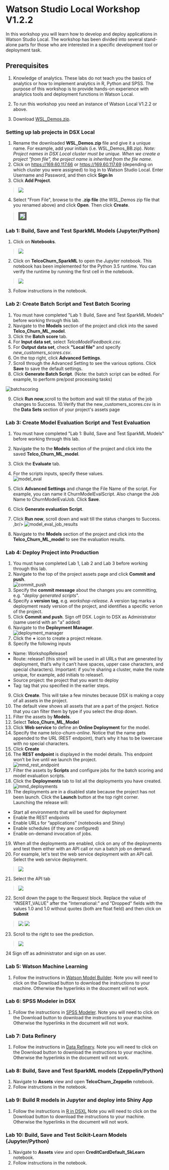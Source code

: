 # Watson Studio Local Workshop V1.2.2
In this workshop you will learn how to develop and deploy applications in Watson Studio Local. The workshop has been divided into several stand-alone parts for those who are interested in a specific development tool or deployment task.

## Prerequisites
1. Knowledge of analytics. These labs do not teach you the basics of analytics or how to implement analytics in R, Python and SPSS. The purpose of this workshop is to provide hands-on experience with analytics tools and deployment functions in Watson Local. 
2. To run this workshop you need an instance of Watson Local V1.2.2 or above. 

3. Download [WSL_Demos.zip](https://github.com/bleonardb3/WSL_12-11/blob/master/WSL_Projects/WSL_Demos.zip?raw=true).

### Setting up lab projects in DSX Local
1. Rename the downloaded **WSL_Demos.zip** file and give it a unique name.  For example, add your initials (i.e. WSL_Demos_BB.zip).    *Note: Project names in DSX Local cluster must be unique. When we create a project "from file", the project name is inherited from the file name*.
2. Click on https://169.60.117.66 or https://169.60.117.69 (depending on which cluster you were assigned) to log in to Watson Studio Local. Enter Username and Password, and then click **Sign In**
3. Click **Add Project**.
> <img src="https://github.com/bleonardb3/WSL_12-11/blob/master/images/AddProject.png"/>
4. Select "From File", browse to the **.zip file** (the WSL_Demos zip file that you renamed above) and click **Open**. Then click **Create**.
> <img src="https://github.com/bleonardb3/WSL_12-11/blob/master/images/CreateProjectFromFile.png" border="5"/>

### Lab 1: Build, Save and Test SparkML Models (Jupyter/Python)
1. Click on **Notebooks**. 
> <img src="https://github.com/bleonardb3/WSL_12-11/blob/master/images/Click%20on%20Notebooks.png"/>
2. Click on **TelcoChurn_SparkML** to open the *Jupyter* notebook. This notebook has been implemented for the Python 3.5 runtime. You can verify the runtime by running the first cell in the notebook. 
> <img src="https://github.com/bleonardb3/WSL_12-11/blob/master/images/ClickonTelcoSparkML.png"/>
3. Follow instructions in the notebook.

### Lab 2: Create Batch Script and Test Batch Scoring
1. You must have completed "Lab 1: Build, Save and Test SparkML Models" before working through this lab.
2. Navigate to the **Models** section of the project and click into the saved **Telco_Churn_ML_model**.
3. Click the **Batch score** tab.
4. For **Input data set**, select *TelcoModelFeedback.csv*.
5. For **Output data set**, check **"Local file"** and specify *new_customers_scores.csv*.
6. On the top right, click **Advanced Settings**.
7. Scroll through the Advanced Setting to see the various options.  Click **Save** to save the default settings.
8. Click **Generate Batch Script**.  (Note: the batch script can be edited. For example, to perform pre/post processing tasks)

![batchscoring](https://github.com/bleonardb3/WSL_12-11/blob/master/images/BatchScores.png?raw=true)

9. Click **Run now**,scroll to the bottom and wait till the status of the job changes to Success.
10.Verify that the new_customers_scores.csv is in the **Data Sets** section of your project's assets page  

### Lab 3: Create Model Evaluation Script and Test Evaluation
1. You must have completed "Lab 1: Build, Save and Test SparkML Models" before working through this lab.
2. Navigate the to the **Models** section of the project and click into the saved **Telco_Churn_ML_model**.
3. Click the **Evaluate** tab.
4. For the scripts inputs, specify these values.<br/>
![model_eval](/img/model_eval.png?raw=true)

5. Click **Advanced Settings** and change the File Name of the script. For example, you can name it ChurnModelEvalScript. Also change the Job Name to ChurnModelEvalJob. Click **Save**.
6. Click **Generate evaluation Script**.
7. Click **Run now**, scroll down and wait till the status changes to Success. ,br/>
![model_eval_job_results](/img/model_eval_job_results.png?raw=true)
8. Navigate to the **Models** section of the project and click into the **Telco_Churn_ML_model** to see the evaluation results. 

### Lab 4: Deploy Project into Production 
1. You must have completed Lab 1, Lab 2 and Lab 3 before working through this lab.
2. Navigate to the top of the project assets page and click **Commit and push**.<br/>
![commit_push](/img/commit_push.png?raw=true)
3. Specify the **commit message** about the changes you are committing, e.g. "*deploy generated scripts*".
4. Specify a **version tag**, e.g. *workshop-release*.  A version tag marks a deployment ready version of the project, and identifies a specific verion of the project.
5. Click **Commit and push**. Sign off DSX. Login to DSX as Administrator (same userid with an "a" added)
6. Navigate to the **Deployment Manager**.  <br/>
![deployment_manager](/img/deployment_manager.png?raw=true)
7. Click the **+** icon to create a project release.
8. Specify the following inputs
* Name: WorkshopRelease1
* Route: release1 (this string will be used in all URLs that are generated by deployment, that’s why it can’t have spaces, upper case characters, and special characters). Important: if you’re sharing a cluster, make the route unique, for example, add initials to release1. 
* Source project: the project that you want to deploy
* Tag: tag that you specified in the earlier steps. 

9. Click **Create**. This will take a few minutes because DSX is making a copy of all assets in the project.
10. The default view shows all assets that are a part of the project. Notice that you can filter them by type if you select the drop down. 
11. Filter the assets by **Models**.
12. Select **Telco_Churn_ML_Model**
12. Click **Web service** to define an **Online Deployment** for the model.
13. Specify the name *telco-churn-online*.  Notice that the name gets appended to the URL (REST endpoint), that’s why it has to be lowercase with no special characters. 
14. Click **Create**
15. The **REST endpoint** is displayed in the model details. This endpoint won’t be live until we launch the project.<br/>
![mmd_rest_endpoint](/img/mmd_rest_endpoint.png?raw=true)<br/>
16. Filter the assets by **Scripts** and configure jobs for the batch scoring and model evaluation scripts.
17. Click the **Deployments** tab to list all the deployments you have created. <br/>
![mmd_deployments](/img/mmd_deployments.png?raw=true)<br/>
18. The deployments are in a disabled state because the project has not been launch.  Click the **Launch** button at the top right corner.<br/>
Launching the release will:
* Start all environments that will be used for deployment
* Enable the REST endpoints
* Enable URLs for “applications” (notebooks and Shiny)
* Enable schedules (if they are configured)
* Enable on-demand invocation of jobs. 

19. When all the deployments are enabled, click on any of the deployments and test them either with an API call or run a batch job on demand. 
20. For example, let's test the web service deployment with an API call. Select the web service deployment. 
> <img src="https://github.com/bleonardb3/DSX_Local_Workshop_V12/blob/master/img/DeploymentList.png"/>
21. Select the API tab 
> <img src="https://github.com/bleonardb3/DSX_Local_Workshop_V12/blob/master/img/SelectAPI.png"/>
22. Scroll down the page to the Request block. Replace the value of "INSERT_VALUE" after the "International:" and "Dropped" fields with the values 1.0 and 1.0 without quotes (both are float field) and then click on **Submit** 
> <img src="https://github.com/bleonardb3/DSX_Local_Workshop_V12/blob/master/img/InsertValue.png"/>
> <img src="https://github.com/bleonardb3/DSX_Local_Workshop_V12/blob/master/img/ReplaceInsertValue.png"/>
23. Scroll to the right to see the prediction. 
> <img src="https://github.com/bleonardb3/DSX_Local_Workshop_V12/blob/master/img/Response.png"/>
24 Sign off as administrator and sign on as user. 

### Lab 5: Watson Machine Learning
1. Follow the instructions in [Watson Model Builder](https://github.com/bleonardb3/DSX_Local_Workshop_V12/blob/master/Lab%20Instructions/WatsonMachineLearning.pdf). Note you will need to click on the Download button to download the instructions to your machine. Otherwise the hyperlinks in the doucment will not work. 

### Lab 6: SPSS Modeler in DSX 
1. Follow the instructions in [SPSS Modeler](https://github.com/bleonardb3/DSX_Local_Workshop_V12/blob/master/Lab%20Instructions/titanic-spss-modeler-edits-local-1.pdf). 
Note you will need to click on the Download button to download the instructions to your machine. Otherwise the hyperlinks in the document will not work. 

### Lab 7: Data Refinery 
1. Follow the instructions in [Data Refinery](https://github.com/bleonardb3/DSX_Local_Workshop_V12/blob/master/Lab%20Instructions/Data%20Refinery%20Lab_Local_v2.pdf).
Note you will need to click on the Download button to download the instructions to your machine. Otherwise the hyperlinks in the document will not work. 

### Lab 8: Build, Save and Test SparkML models (Zeppelin/Python)
1. Navigate to **Assets** view and open **TelcoChurn_Zeppelin** notebook.  
2. Follow instructions in the notebook.

### Lab 9: Build R models in Jupyter and deploy into Shiny App
1. Follow the instructions in [R in DSXL](https://github.com/bleonardb3/DSX_Local_Workshop_V12/blob/master/Lab%20Instructions/R_in_DSXL.pdf)
Note you will need to click on the Download button to download the instructions to your machine. Otherwise the hyperlinks in the document will not work. 

### Lab 10: Build, Save and Test Scikit-Learn Models (Jupyter/Python)
1. Navigate to **Assets** view and open **CreditCardDefault_SkLearn** notebook.  
2. Follow instructions in the notebook.





